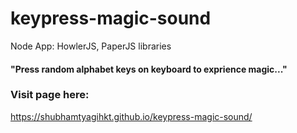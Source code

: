 # keypress-magic-sound
Node App: HowlerJS, PaperJS libraries
#### "Press random alphabet keys on keyboard to exprience magic..."

### Visit page here:
https://shubhamtyagihkt.github.io/keypress-magic-sound/

